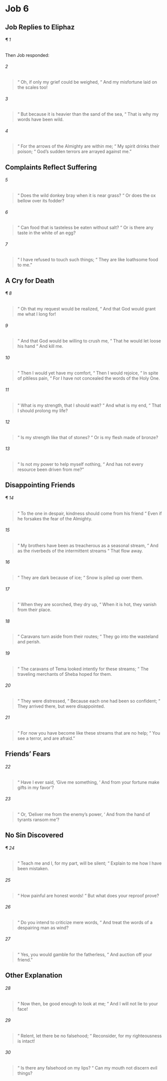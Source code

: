 # Job 6
## Job Replies to Eliphaz
###### ¶ 1
Then Job responded:
###### 2
>  “ Oh, if only my grief could be weighed,
>  “ And my misfortune laid on the scales too!
###### 3
>  “ But because it is heavier than the sand of the sea,
>  “ That is why my words have been wild.
###### 4
>  “ For the arrows of the Almighty are within me;
>  “ My spirit drinks their poison;
>  “ God’s sudden terrors are arrayed against me.”
## Complaints Reflect Suffering
###### 5
>  “ Does the wild donkey bray when it is near grass?
>  “ Or does the ox bellow over its fodder?
###### 6
>  “ Can food that is tasteless be eaten without salt?
>  “ Or is there any taste in the white of an egg?
###### 7
>  “ I have refused to touch such things;
>  “ They are like loathsome food to me.”
## A Cry for Death
###### ¶ 8
>  “ Oh that my request would be realized,
>  “ And that God would grant me what I long for!
###### 9
>  “ And that God would be willing to crush me,
>  “ That he would let loose his hand
>  “ And kill me.
###### 10
>  “ Then I would yet have my comfort,
>  “ Then I would rejoice,
>  “ In spite of pitiless pain,
>  “ For I have not concealed the words of the Holy One.
###### 11
>  “ What is my strength, that I should wait?
>  “ And what is my end,
>  “ That I should prolong my life?
###### 12
>  “ Is my strength like that of stones?
>  “ Or is my flesh made of bronze?
###### 13
>  “ Is not my power to help myself nothing,
>  “ And has not every resource been driven from me?”
## Disappointing Friends
###### ¶ 14
>  “ To the one in despair, kindness should come from his friend
>  “ Even if he forsakes the fear of the Almighty.
###### 15
>  “ My brothers have been as treacherous as a seasonal stream,
>  “ And as the riverbeds of the intermittent streams
>  “ That flow away.
###### 16
>  “ They are dark because of ice;
>  “ Snow is piled up over them.
###### 17
>  “ When they are scorched, they dry up,
>  “ When it is hot, they vanish from their place.
###### 18
>  “ Caravans turn aside from their routes;
>  “ They go into the wasteland and perish.
###### 19
>  “ The caravans of Tema looked intently for these streams;
>  “ The traveling merchants of Sheba hoped for them.
###### 20
>  “ They were distressed,
>  “ Because each one had been so confident;
>  “ They arrived there, but were disappointed.
###### 21
>  “ For now you have become like these streams that are no help;
>  “ You see a terror, and are afraid.”
## Friends’ Fears
###### 22
>  “ Have I ever said, ‘Give me something,
>  ‘ And from your fortune make gifts in my favor’?
###### 23
>  “ Or, ‘Deliver me from the enemy’s power,
>  ‘ And from the hand of tyrants ransom me’?
## No Sin Discovered
###### ¶ 24
>  “ Teach me and I, for my part, will be silent;
>  “ Explain to me how I have been mistaken.
###### 25
>  “ How painful are honest words!
>  “ But what does your reproof prove?
###### 26
>  “ Do you intend to criticize mere words,
>  “ And treat the words of a despairing man as wind?
###### 27
>  “ Yes, you would gamble for the fatherless,
>  “ And auction off your friend.”
## Other Explanation
###### 28
>  “ Now then, be good enough to look at me;
>  “ And I will not lie to your face!
###### 29
>  “ Relent, let there be no falsehood;
>  “ Reconsider, for my righteousness is intact!
###### 30
>  “ Is there any falsehood on my lips?
>  “ Can my mouth not discern evil things?
